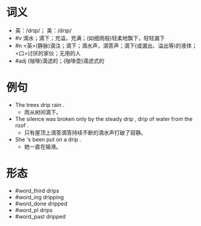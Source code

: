 # 词义
- 英：/drɪp/； 美：/drɪp/
- #v 滴水；滴下；充溢，充满；(如细雨般)轻柔地飘下，轻轻漏下
- #n <英>(静脉)滴注；滴下；滴水声，滴答声；滴下(或漏出、溢出等)的液体；<口>讨厌的家伙；无用的人
- #adj (咖啡)滴滤的；(咖啡壶)滴滤式的
# 例句
- The trees drip rain .
	- 雨从树间滴下。
- The silence was broken only by the steady drip , drip of water from the roof .
	- 只有屋顶上滴答滴答持续不断的滴水声打破了寂静。
- She 's been put on a drip .
	- 她一直在输液。
# 形态
- #word_third drips
- #word_ing dripping
- #word_done dripped
- #word_pl drips
- #word_past dripped
